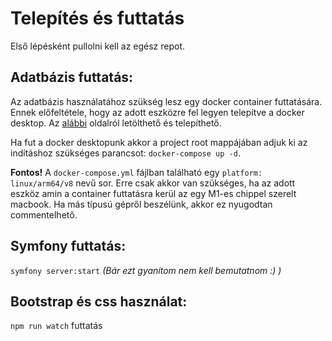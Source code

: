 # Telepítés és futtatás  
Első lépésként pullolni kell az egész repot.

## Adatbázis futtatás:
Az adatbázis használatához szükség lesz egy docker container futtatására. Ennek előfeltétele, hogy az adott eszközre fel legyen telepítve a docker desktop. Az [alábbi](https://www.docker.com/products/docker-desktop/) oldalról letölthető és telepíthető.  
  
Ha fut a docker desktopunk akkor a project root mappájában adjuk ki az indításhoz szükséges parancsot: `docker-compose up -d`.  
  
**Fontos!** A `docker-compose.yml` fájlban található egy `platform: linux/arm64/v8` nevű sor. Erre csak akkor van szükséges, ha az adott eszköz amin a container futtatásra kerül az egy M1-es chippel szerelt macbook. Ha más típusú gépről beszélünk, akkor ez nyugodtan commentelhető.

## Symfony futtatás:  
`symfony server:start` *(Bár ezt gyanítom nem kell bemutatnom :) )*

## Bootstrap és css használat:  
`npm run watch` futtatás
